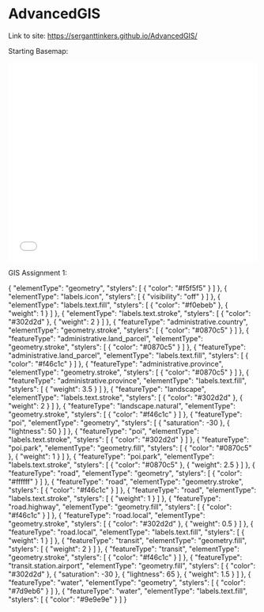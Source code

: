 # AdvancedGIS

Link to site:
https://serganttinkers.github.io/AdvancedGIS/

Starting Basemap:
<style>.embed-container {position: relative; padding-bottom: 80%; height: 0; max-width: 100%;} .embed-container iframe, .embed-container object, .embed-container iframe{position: absolute; top: 0; left: 0; width: 100%; height: 100%;} small{position: absolute; z-index: 40; bottom: 0; margin-bottom: -15px;}</style><div class="embed-container"><iframe width="500" height="400" frameborder="0" scrolling="no" marginheight="0" marginwidth="0" title="Summerfest 2022" src="//carnegiemellon.maps.arcgis.com/apps/Embed/index.html?webmap=b2bcb01a373148ea99667013ab7e30e2&extent=-80.019,40.4191,-79.9292,40.4549&zoom=true&previewImage=false&scale=true&disable_scroll=true&theme=light"></iframe></div>


GIS Assignment 1:

 {
    "elementType": "geometry",
    "stylers": [
      {
        "color": "#f5f5f5"
      }
    ]
  },
  {
    "elementType": "labels.icon",
    "stylers": [
      {
        "visibility": "off"
      }
    ]
  },
  {
    "elementType": "labels.text.fill",
    "stylers": [
      {
        "color": "#f0ebeb"
      },
      {
        "weight": 1
      }
    ]
  },
  {
    "elementType": "labels.text.stroke",
    "stylers": [
      {
        "color": "#302d2d"
      },
      {
        "weight": 2
      }
    ]
  },
  {
    "featureType": "administrative.country",
    "elementType": "geometry.stroke",
    "stylers": [
      {
        "color": "#0870c5"
      }
    ]
  },
  {
    "featureType": "administrative.land_parcel",
    "elementType": "geometry.stroke",
    "stylers": [
      {
        "color": "#0870c5"
      }
    ]
  },
  {
    "featureType": "administrative.land_parcel",
    "elementType": "labels.text.fill",
    "stylers": [
      {
        "color": "#f46c1c"
      }
    ]
  },
  {
    "featureType": "administrative.province",
    "elementType": "geometry.stroke",
    "stylers": [
      {
        "color": "#0870c5"
      }
    ]
  },
  {
    "featureType": "administrative.province",
    "elementType": "labels.text.fill",
    "stylers": [
      {
        "weight": 3.5
      }
    ]
  },
  {
    "featureType": "landscape",
    "elementType": "labels.text.stroke",
    "stylers": [
      {
        "color": "#302d2d"
      },
      {
        "weight": 2
      }
    ]
  },
  {
    "featureType": "landscape.natural",
    "elementType": "geometry.stroke",
    "stylers": [
      {
        "color": "#f46c1c"
      }
    ]
  },
  {
    "featureType": "poi",
    "elementType": "geometry",
    "stylers": [
      {
        "saturation": -30
      },
      {
        "lightness": 50
      }
    ]
  },
  {
    "featureType": "poi",
    "elementType": "labels.text.stroke",
    "stylers": [
      {
        "color": "#302d2d"
      }
    ]
  },
  {
    "featureType": "poi.park",
    "elementType": "geometry.fill",
    "stylers": [
      {
        "color": "#0870c5"
      },
      {
        "weight": 1
      }
    ]
  },
  {
    "featureType": "poi.park",
    "elementType": "labels.text.stroke",
    "stylers": [
      {
        "color": "#0870c5"
      },
      {
        "weight": 2.5
      }
    ]
  },
  {
    "featureType": "road",
    "elementType": "geometry",
    "stylers": [
      {
        "color": "#ffffff"
      }
    ]
  },
  {
    "featureType": "road",
    "elementType": "geometry.stroke",
    "stylers": [
      {
        "color": "#f46c1c"
      }
    ]
  },
  {
    "featureType": "road",
    "elementType": "labels.text.stroke",
    "stylers": [
      {
        "weight": 1
      }
    ]
  },
  {
    "featureType": "road.highway",
    "elementType": "geometry.fill",
    "stylers": [
      {
        "color": "#f46c1c"
      }
    ]
  },
  {
    "featureType": "road.local",
    "elementType": "geometry.stroke",
    "stylers": [
      {
        "color": "#302d2d"
      },
      {
        "weight": 0.5
      }
    ]
  },
  {
    "featureType": "road.local",
    "elementType": "labels.text.fill",
    "stylers": [
      {
        "weight": 1
      }
    ]
  },
  {
    "featureType": "transit",
    "elementType": "geometry.fill",
    "stylers": [
      {
        "weight": 2
      }
    ]
  },
  {
    "featureType": "transit",
    "elementType": "geometry.stroke",
    "stylers": [
      {
        "color": "#f46c1c"
      }
    ]
  },
  {
    "featureType": "transit.station.airport",
    "elementType": "geometry.fill",
    "stylers": [
      {
        "color": "#302d2d"
      },
      {
        "saturation": -30
      },
      {
        "lightness": 65
      },
      {
        "weight": 1.5
      }
    ]
  },
  {
    "featureType": "water",
    "elementType": "geometry",
    "stylers": [
      {
        "color": "#7d9eb6"
      }
    ]
  },
  {
    "featureType": "water",
    "elementType": "labels.text.fill",
    "stylers": [
      {
        "color": "#9e9e9e"
      }
    ]
  }
